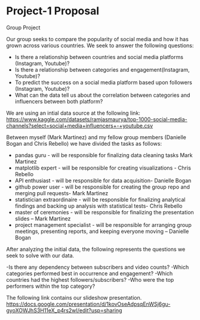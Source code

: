 # Project-1 Proposal
Group Project

Our group seeks to compare the popularity of social media and how it has grown across various countries. We seek to answer the following questions:
-	Is there a relationship between countries and social media platforms (Instagram, Youtube)?
- Is there a relationship between categories and engagement(Instagram, Youtube)?
- To predict the success on a social media platform based upon followers (Instagram, Youtube)?
-	What can the data tell us about the correlation between categories and influencers between both platform?

We are using an intial data source at the following link: https://www.kaggle.com/datasets/ramjasmaurya/top-1000-social-media-channels?select=social+media+influencers+-+youtube.csv

Between myself (Mark Martinez) and my fellow group members (Danielle Bogan and Chris Rebello) we have divided the tasks as follows:

-	pandas guru - will be responsible for finalizing data cleaning tasks Mark Martinez
-	matplotlib expert - will be responsible for creating visualizations - Chris Rebello
-	API enthusiast - will be responsible for data acquisition- Danielle Bogan
-	github power user - will be responsible for creating the group repo and merging pull requests- Mark Martinez
-	statistician extraordinaire - will be responsible for finalizing analytical findings and backing up analysis with statistical tests- Chris Rebello
-	master of ceremonies - will be responsible for finalizing the presentation slides – Mark Martinez
-	project management specialist - will be responsible for arranging group meetings, presenting reports, and keeping everyone moving – Danielle Bogan


After analyzing the initial data, the following represents the questions we seek to solve with our data.

-Is there any dependency between subscribers and video counts? 
-Which categories performed best in occurrence and engagement?
-Which countries had the highest followers/subscribers?
-Who were the top performers within the top category?

The following link contains our slideshow presentation.
https://docs.google.com/presentation/d/1kovOseAdpsqEnWSj6gu-gyoXOWJhS3H11eX_p4rs2wI/edit?usp=sharing
